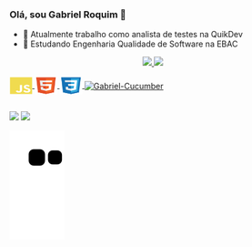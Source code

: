 ### Olá, sou Gabriel Roquim 👋

- 🔭 Atualmente trabalho como analista de testes na QuikDev
- 🌱 Estudando Engenharia Qualidade de Software na EBAC


<div align="center">
  <a href="https://github.com/gabrielroquim">
  <img height="170em" src="https://github-readme-stats.vercel.app/api?username=gabrielroquim&show_icons=true&theme=dark&include_all_commits=true&count_private=true"/>
  <img height="170em" src="https://github-readme-stats.vercel.app/api/top-langs/?username=gabrielroquim&layout=compact&langs_count=7&theme=dark"/>
</div>
  
  <div style="display: inline_block"><br>
  <img align="center" alt="Gabriel-Js" height="30" width="40" src="https://raw.githubusercontent.com/devicons/devicon/master/icons/javascript/javascript-plain.svg"> 
  <img align="center" alt="Gabriel-HTML" height="30" width="40" src="https://raw.githubusercontent.com/devicons/devicon/master/icons/html5/html5-original.svg">
  <img align="center" alt="Gabriel-CSS" height="30" width="40" src="https://raw.githubusercontent.com/devicons/devicon/master/icons/css3/css3-original.svg"> 
  <img align="center" alt="Gabriel-Cucumber" height="30" width="40" src="https://icongr.am/devicon/cucumber-plain.svg?size=104&color=00a818">   
  
</div>
  
##
  
<div>
   <a href="https://www.linkedin.com/in/gabriel-roquim-407a5539" target="_blank"><img src="https://img.shields.io/badge/LinkedIn-0077B5?style=for-the-badge&logo=linkedin&logoColor=white" target="_blank"></a> 
   <a href = "mailto:gabrielroquim@hotmail.com"><img src="https://img.shields.io/badge/Microsoft_Outlook-0078D4?style=for-the-badge&logo=microsoft-outlook&logoColor=white" target="_blank"></a>     
  
  ![Snake animation](https://github.com/gabrielroquim/gabrielroquim/blob/output/github-contribution-grid-snake.svg)
  </div>
